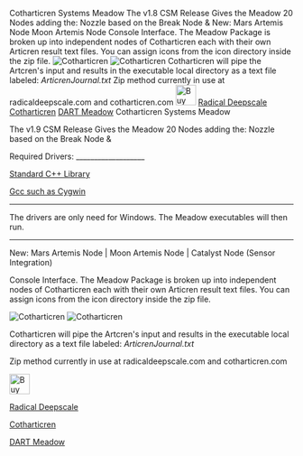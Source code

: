 Cotharticren Systems Meadow  The v1.8 CSM Release Gives the Meadow 20 Nodes adding the: Nozzle based on the Break Node &  New: Mars Artemis Node Moon Artemis Node  Console Interface. The Meadow Package is broken up into independent nodes of Cotharticren each with their own Articren result text files. You can assign icons from the icon directory inside the zip file.  ![Cotharticren](https://github.com/radicaldeepscale/cotharticren/blob/main/cotharticren.png) ![Cotharticren](https://github.com/radicaldeepscale/cotharticren/blob/main/CotharticrenSystemsMeadow.png)  Cotharticren will pipe the Artcren's input and results in the executable local directory as a text file labeled: _ArticrenJournal.txt_  Zip method currently in use at radicaldeepscale.com and cotharticren.com  <a href='https://ko-fi.com/X8X629XCK' target='_blank'><img height='36' style='border:0px;height:36px;' src='https://cdn.ko-fi.com/cdn/kofi5.png?v=2' border='0' alt='Buy Me a Coffee at ko-fi.com' /></a>  [Radical Deepscale](Https://www.radicaldeepscale.com/)  [Cotharticren](https://www.cotharticren.com/)  [DART Meadow](https://www.dartmeadow.com/)
Cotharticren Systems Meadow

The v1.9 CSM Release Gives the Meadow 20 Nodes adding the: Nozzle based on the Break Node &

Required Drivers: ___________________

[Standard C++ Library](https://support.microsoft.com/en-us/topic/the-latest-supported-visual-c-downloads-2647da03-1eea-4433-9aff-95f26a218cc0)

[Gcc such as Cygwin](https://cygwin.com/install.html)
________________

The drivers are only need for Windows. The Meadow executables will then run.

________________
New: Mars Artemis Node | Moon Artemis Node | Catalyst Node (Sensor Integration)

Console Interface.
The Meadow Package is broken up into independent nodes of Cotharticren each with their own Articren result text files.
You can assign icons from the icon directory inside the zip file.

![Cotharticren](https://github.com/radicaldeepscale/cotharticren/blob/main/cotharticren.png)
![Cotharticren](https://github.com/radicaldeepscale/cotharticren/blob/main/CotharticrenSystemsMeadow.png)

Cotharticren will pipe the Artcren's input and results in the executable local directory as a text file labeled: _ArticrenJournal.txt_

Zip method currently in use at radicaldeepscale.com and cotharticren.com

<a href='https://ko-fi.com/X8X629XCK' target='_blank'><img height='36' style='border:0px;height:36px;' src='https://cdn.ko-fi.com/cdn/kofi5.png?v=2' border='0' alt='Buy Me a Coffee at ko-fi.com' /></a>

[Radical Deepscale](Https://www.radicaldeepscale.com/)

[Cotharticren](https://www.cotharticren.com/)

[DART Meadow](https://www.dartmeadow.com/)
